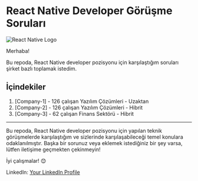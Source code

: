 # React Native Developer Görüşme Soruları

![React Native Logo](link-to-react-native-logo)

Merhaba!

Bu repoda, React Native developer pozisyonu için karşılaştığım soruları şirket bazlı toplamak istedim.

## İçindekiler

1. [Company-1] - 126 çalışan Yazılım Çözümleri - Uzaktan
2. [Company-2] - 126 çalışan Yazılım Çözümleri - Hibrit
3. [Company-3] - 62 çalışan Finans Sektörü - Hibrit

---

Bu repoda, React Native developer pozisyonu için yapılan teknik görüşmelerde karşılaştığım ve sizlerinde karşılaşabileceği temel konulara odaklanılmıştır. Başka bir sorunuz veya eklemek istediğiniz bir şey varsa, lütfen iletişime geçmekten çekinmeyin!

İyi çalışmalar! 😊

LinkedIn: [Your LinkedIn Profile](https://www.linkedin.com/in/salihgenc/)
